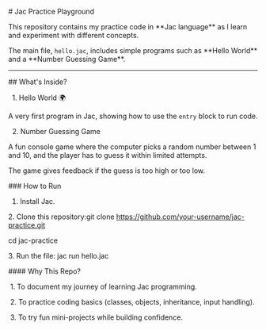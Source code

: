 \#  Jac Practice Playground



This repository contains my practice code in \*\*Jac language\*\* as I learn and experiment with different concepts.  

The main file, `hello.jac`, includes simple programs such as \*\*Hello World\*\* and a \*\*Number Guessing Game\*\*.





---



\##  What's Inside?



&nbsp; 1. Hello World 🌍

A very first program in Jac, showing how to use the `entry` block to run code.



&nbsp; 2. Number Guessing Game



A fun console game where the computer picks a random number between 1 and 10, and the player has to guess it within limited attempts.

The game gives feedback if the guess is too high or too low.





\### How to Run

1. Install Jac.

2\. Clone this repository:git clone https://github.com/your-username/jac-practice.git

cd jac-practice

3\. Run the file: jac run hello.jac



\#### Why This Repo?



&nbsp;1. To document my journey of learning Jac programming.

&nbsp;2. To practice coding basics (classes, objects, inheritance, input handling).

&nbsp;3. To try fun mini-projects while building confidence.


















